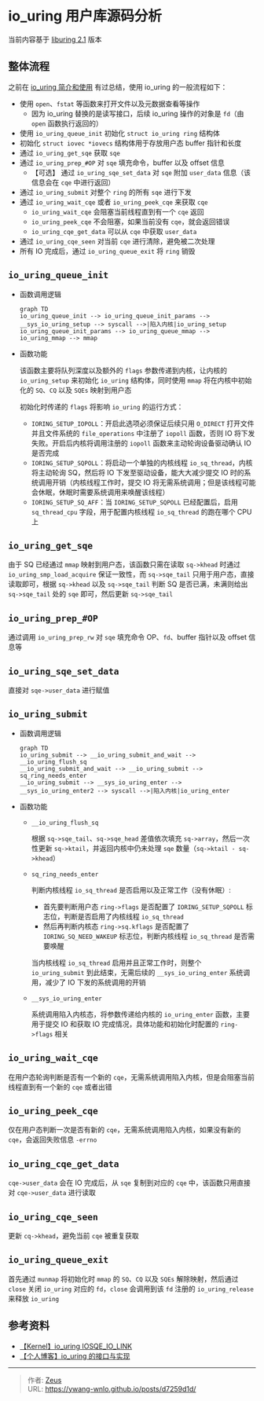 # io_uring 用户库源码分析


当前内容基于 [liburing 2.1](https://github.com/axboe/liburing/releases/tag/liburing-2.1) 版本

## 整体流程

之前在 [io_uring 简介和使用](/posts/c142853f/#代码流程) 有过总结，使用 io_uring 的一般流程如下：
<!-- more -->

- 使用 `open`、`fstat` 等函数来打开文件以及元数据查看等操作
  - 因为 io_uring 替换的是读写接口，后续 io_uring 操作的对象是 `fd`（由 `open` 函数执行返回的）
- 使用 `io_uring_queue_init` 初始化 `struct io_uring ring` 结构体
- 初始化 `struct iovec *iovecs` 结构体用于存放用户态 buffer 指针和长度
- 通过 `io_uring_get_sqe` 获取 `sqe`
- 通过 `io_uring_prep_#OP` 对 `sqe` 填充命令，buffer 以及 offset 信息
  - 【可选】 通过 `io_uring_sqe_set_data` 对 `sqe` 附加 `user_data` 信息（该信息会在 `cqe` 中进行返回）
- 通过 `io_uring_submit` 对整个 `ring` 的所有 `sqe` 进行下发
- 通过 `io_uring_wait_cqe` 或者 `io_uring_peek_cqe` 来获取 `cqe`
  - `io_uring_wait_cqe` 会阻塞当前线程直到有一个 `cqe` 返回
  - `io_uring_peek_cqe` 不会阻塞，如果当前没有 `cqe`，就会返回错误
  - `io_uring_cqe_get_data` 可以从 `cqe` 中获取 `user_data`
- 通过 `io_uring_cqe_seen` 对当前 `cqe` 进行清除，避免被二次处理
- 所有 IO 完成后，通过 `io_uring_queue_exit` 将 `ring` 销毁

## `io_uring_queue_init`

- 函数调用逻辑

  ```mermaid
  graph TD
  io_uring_queue_init --> io_uring_queue_init_params --> __sys_io_uring_setup --> syscall -->|陷入内核|io_uring_setup
  io_uring_queue_init_params --> io_uring_queue_mmap --> io_uring_mmap --> mmap
  ```

- 函数功能

  该函数主要将队列深度以及额外的 `flags` 参数传递到内核，让内核的 `io_uring_setup` 来初始化 `io_uring` 结构体，同时使用 `mmap` 将在内核中初始化的 `SQ`、`CQ` 以及 `SQEs` 映射到用户态

  初始化时传递的 `flags` 将影响 `io_uring` 的运行方式：

  - `IORING_SETUP_IOPOLL`：开启此选项必须保证后续只用 `O_DIRECT` 打开文件并且文件系统的 `file_operations` 中注册了 `iopoll` 函数，否则 IO 将下发失败。开启后内核将调用注册的 `iopoll` 函数来主动轮询设备驱动确认 IO 是否完成<!-- ，`iopoll` 的触发时机可以参看 [io_uring 内核源码分析](/io_uring/内核源码分析) -->
  - `IORING_SETUP_SQPOLL`：将启动一个单独的内核线程 `io_sq_thread`，内核将主动轮询 SQ，然后将 IO 下发至驱动设备，能大大减少提交 IO 时的系统调用开销（内核线程工作时，提交 IO 将无需系统调用；但是该线程可能会休眠，休眠时需要系统调用来唤醒该线程）
  - `IORING_SETUP_SQ_AFF`：当 `IORING_SETUP_SQPOLL` 已经配置后，启用 `sq_thread_cpu` 字段，用于配置内核线程 `io_sq_thread` 的跑在哪个 CPU 上

## `io_uring_get_sqe`

由于 SQ 已经通过 `mmap` 映射到用户态，该函数只需在读取 `sq->khead` 时通过 `io_uring_smp_load_acquire` 保证一致性，而 `sq->sqe_tail` 只用于用户态，直接读取即可，根据 `sq->khead` 以及 `sq->sqe_tail` 判断 SQ 是否已满，未满则给出 `sq->sqe_tail` 处的 `sqe` 即可，然后更新 `sq->sqe_tail`

## `io_uring_prep_#OP`

通过调用 `io_uring_prep_rw` 对 `sqe` 填充命令 OP、`fd`、buffer 指针以及 offset 信息等

## `io_uring_sqe_set_data`

直接对 `sqe->user_data` 进行赋值

## `io_uring_submit`

- 函数调用逻辑

    ```mermaid
    graph TD
    io_uring_submit --> __io_uring_submit_and_wait --> __io_uring_flush_sq
    __io_uring_submit_and_wait --> __io_uring_submit --> sq_ring_needs_enter
    __io_uring_submit --> __sys_io_uring_enter --> __sys_io_uring_enter2 --> syscall -->|陷入内核|io_uring_enter
    ```

- 函数功能

  - `__io_uring_flush_sq`

    根据 `sq->sqe_tail`、`sq->sqe_head` 差值依次填充 `sq->array`，然后一次性更新 `sq->ktail`，并返回内核中仍未处理 `sqe` 数量（`sq->ktail - sq->khead`）

  - `sq_ring_needs_enter`

    判断内核线程 `io_sq_thread` 是否启用以及正常工作（没有休眠）:

    - 首先要判断用户态 `ring->flags` 是否配置了 `IORING_SETUP_SQPOLL` 标志位，判断是否启用了内核线程 `io_sq_thread`
    - 然后再判断内核态 `ring->sq.kflags` 是否配置了 `IORING_SQ_NEED_WAKEUP` 标志位，判断内核线程 `io_sq_thread` 是否需要唤醒

    当内核线程 `io_sq_thread` 启用并且正常工作时，则整个 `io_uring_submit` 到此结束，无需后续的 `__sys_io_uring_enter` 系统调用，减少了 IO 下发的系统调用的开销

  - `__sys_io_uring_enter`

    系统调用陷入内核态，将参数传递给内核的 `io_uring_enter` 函数，主要用于提交 IO 和获取 IO 完成情况，具体功能和初始化时配置的 `ring->flags` 相关<!-- ，详细分析可以参看 [io_uring 内核源码分析](/io_uring/内核源码分析) -->

## `io_uring_wait_cqe`

在用户态轮询判断是否有一个新的 `cqe`，无需系统调用陷入内核，但是会阻塞当前线程直到有一个新的 `cqe` 或者出错

## `io_uring_peek_cqe`

仅在用户态判断一次是否有新的 `cqe`，无需系统调用陷入内核，如果没有新的 `cqe`，会返回失败信息 `-errno`

## `io_uring_cqe_get_data`

`cqe->user_data` 会在 IO 完成后，从 `sqe` 复制到对应的 `cqe` 中，该函数只用直接对 `cqe->user_data` 进行读取

## `io_uring_cqe_seen`

更新 `cq->khead`，避免当前 `cqe` 被重复获取

## `io_uring_queue_exit`

首先通过 `munmap` 将初始化时 `mmap` 的 `SQ`、`CQ` 以及 `SQEs` 解除映射，然后通过 `close` 关闭 `io_uring` 对应的 `fd`，`close` 会调用到该 `fd` 注册的 `io_uring_release` 来释放 `io_uring`

## 参考资料

- [【Kernel】io_uring IOSQE_IO_LINK](https://lore.kernel.org/linux-block/20190517214131.5925-1-axboe@kernel.dk/)
- [【个人博客】io_uring 的接口与实现](https://www.skyzh.dev/posts/articles/2021-06-14-deep-dive-io-uring/)


---

> 作者: [Zeus](https://github.com/ywang-wnlo)  
> URL: https://ywang-wnlo.github.io/posts/d7259d1d/  


